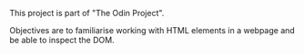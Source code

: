 This project is part of "The Odin Project". 

Objectives are to familiarise working with HTML elements in a webpage and be able to inspect the DOM. 
